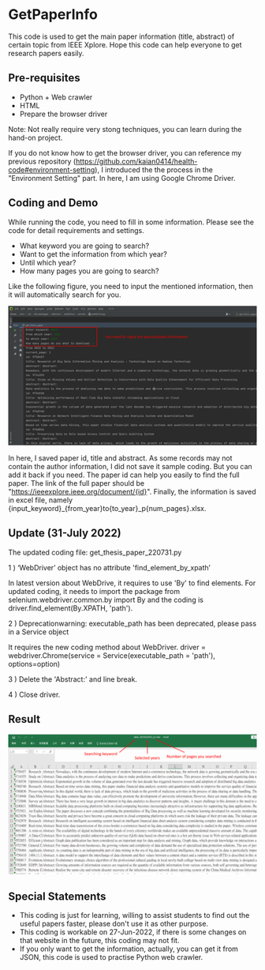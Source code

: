 # GetPaperInfo
This code is used to get the main paper information (title, abstract) of certain topic from IEEE Xplore. Hope this code can help everyone to get research papers easily.

## Pre-requisites
- Python + Web crawler
- HTML
- Prepare the browser driver

Note: Not really require very stong techniques, you can learn during the hand-on project.

If you do not know how to get the browser driver, you can reference my previous repository (https://github.com/kaian0414/health-code#environment-setting), I introduced the the process in the "Environment Setting" part. In here, I am using Google Chrome Driver.

## Coding and Demo
While running the code, you need to fill in some information. Please see the code for detail requirements and settings.
- What keyword you are going to search?
- Want to get the information from which year?
- Until which year?
- How many pages you are going to search?

Like the following figure, you need to input the mentioned information, then it will automatically search for you.

![InputSample](https://github.com/kaian0414/GetPaperInfo/blob/main/input_sample.PNG)

In here, I saved paper id, title and abstract. As some records may not contain the author information, I did not save it sample coding. But you can add it back if you need. The paper id can help you easily to find the full paper. The link of the full paper should be "https://ieeexplore.ieee.org/document/{id}". Finally, the information is saved in excel file, namely {input_keyword}_{from_year}to{to_year}_p{num_pages}.xlsx.

## Update (31-July 2022)
The updated coding file: get_thesis_paper_220731.py

1 ) ‘WebDriver’ object has no attribute 'find_element_by_xpath’

In latest version about WebDrive, it requires to use 'By' to find elements. For updated coding, it needs to import the package from selenium.webdriver.common.by import By and the coding is driver.find_element(By.XPATH, 'path').

2 ) Deprecationwarning: executable_path has been deprecated, please pass in a Service object

It requires the new coding method about WebDriver. driver = webdriver.Chrome(service = Service(executable_path = 'path'), options=option)

3 ) Delete the 'Abstract:' and line break.

4 ) Close driver.

## Result
![SaveExcelSample](https://github.com/kaian0414/GetPaperInfo/blob/main/save_excel_sample.PNG)

## Special Statements
- This coding is just for learning, willing to assist students to find out the useful papers faster, please don't use it as other purpose.
- This coding is workable on 27-Jun-2022, if there is some changes on that website in the future, this coding may not fit.
- If you only want to get the information, actually, you can get it from JSON, this code is used to practise Python web crawler. 
